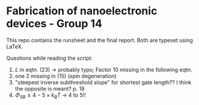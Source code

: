 # Fabrication of nanoelectronic devices - Group 14 

This repo contains the runsheet and the final report.
Both are typeset using LaTeX.

Questions while reading the script:
1. $`\dot L`$ in eqtn. (23) -> probably typo; Factor 10 missing in the following eqtn.
2. one 2 missing in (15) (spin degeneration)
3. "steepest  inverse  subthreshold  slope" for shortest gate length?? I think the opposite is meant? p. 19 
4. $`\Phi_{SB} \geq 4-5 \times k_BT`$ -> 4 to 5!!
